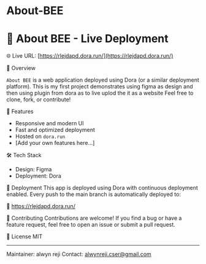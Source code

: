 # About-BEE
# 🔗 About BEE - Live Deployment

🌐 Live URL: [https://rlejdapd.dora.run/](https://rlejdapd.dora.run/)

📌 Overview

`About BEE` is a web application deployed using Dora (or a similar deployment platform). 
This is my first project demonstrates using figma as design and then using plugin from dora as to live uplod the it as a website
Feel free to clone, fork, or contribute!

🚀 Features

- Responsive and modern UI
- Fast and optimized deployment
- Hosted on `dora.run`
- [Add your own features here...]

🛠️ Tech Stack

- Design: Figma
- Deployment:  Dora

🚚 Deployment
This app is deployed using Dora with continuous deployment enabled. Every push to the main branch is automatically deployed to:

🔗 https://rlejdapd.dora.run/

🤝 Contributing
Contributions are welcome! If you find a bug or have a feature request, feel free to open an issue or submit a pull request.

📄 License
MIT

------------------------------------------------------------------------------------------------------------------------------------------------------------------------------------------------------

Maintainer: alwyn reji
Contact: alwynreji.cser@gmail.com 
